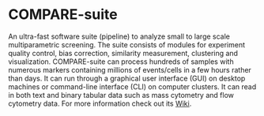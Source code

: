 # COMPARE-suite
An ultra-fast software suite (pipeline) to analyze small to large scale multiparametric screening. The suite consists of modules for experiment quality control, bias correction, similarity measurement, clustering and visualization. COMPARE-suite can process hundreds of samples with numerous markers containing millions of events/cells in a few hours rather than days. It can run through a graphical user interface (GUI) on desktop machines or command-line interface (CLI) on computer clusters. It can read in both text and binary tabular data such as mass cytometry and flow cytometry data.
For more information check out its [Wiki](https://github.com/morchalabi/COMPARE-suite/wiki/User-Guide).
